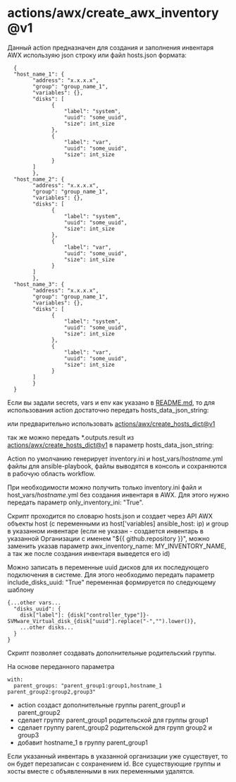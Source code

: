 # actions/awx/create_awx_inventory@v1
Данный action предназначен для создания и заполнения инвентаря AWX используяю json строку или файл hosts.json формата:

      {
      "host_name_1": {
            "address": "x.x.x.x",
            "group": "group_name_1",
            "variables": {},
            "disks": [
                  {
                      "label": "system",
                      "uuid": "some_uuid",
                      "size": int_size
                  },
                  {
                      "label": "var",
                      "uuid": "some_uuid",
                      "size": int_size
                  }
            ]
            },
      "host_name_2": {
            "address": "x.x.x.x",
            "group": "group_name_1",
            "variables": {},
            "disks": [
                  {
                      "label": "system",
                      "uuid": "some_uuid",
                      "size": int_size
                  },
                  {
                      "label": "var",
                      "uuid": "some_uuid",
                      "size": int_size
                  }
            ]
            },
      "host_name_3": {
            "address": "x.x.x.x",
            "group": "group_name_1",
            "variables": {},
            "disks": [
                  {
                      "label": "system",
                      "uuid": "some_uuid",
                      "size": int_size
                  },
                  {
                      "label": "var",
                      "uuid": "some_uuid",
                      "size": int_size
                  }
            ]
            }
      }

Если вы задали secrets, vars и env как указано в [README.md](../README.md), то для использования action достаточно передать hosts_data_json_string:

или предварительно использовать [actions/awx/create_hosts_dict@v1](../create_hosts_dict/)

так же можно передать *.outputs.result из [actions/awx/create_hosts_dict@v1](../create_hosts_dict/) в параметр hosts_data_json_string:


Action по умолчанию генерирует inventory.ini и host_vars/*hostname*.yml файлы для ansible-playbook, файлы выводятся в консоль и сохраняются в рабочую область workflow.

При необходимости можно получить только inventory.ini файл и host_vars/*hostname*.yml без создания инвентаря в AWX. Для этого нужно передать параметр only_inventory_ini: "True".


Скрипт проходится по словарю hosts.json и создает через API AWX объекты host (с переменными из host['variables] ansible_host: ip) и group в указанном инвентаре (если не указан - создается инвентарь в указанной Организации с именем "${{ github.repository }}", можно заменить указав параметр awx_inventory_name: MY_INVENTORY_NAME, а так же после создания инвентаря выведется его id)

Можно записать в переменные uuid дисков для их последующего подключения в системе. Для этого необходимо передать параметр include_disks_uuid: "True"
переменная формируется по следующему шаблону

    {...other vars...
      "disks_uuid": {
        disk["label"]: {disk["controller_type"]}-SVMware_Virtual_disk_{disk["uuid"].replace("-","").lower()},
        ...other disks...
      }
    }

Скрипт позволяет создавать дополнительные родительский группы.

На основе переданного параметра

    with:
      parent_groups: "parent_group1:group1,hostname_1 parent_group2:group2,group3"

- action создаст дополнительные группы parent_group1 и parent_group2
- сделает группу parent_group1 родительской для группы group1
- сделает группу parent_group2 родительской для групп group2 и group3
- добавит hostname_1 в группу parent_group1


Если указанный инвентарь в указанной организации уже существует, то он будет перезаписан с сохранением id. Все существующие группы и хосты вместе с объявленными в них переменными удалятся.